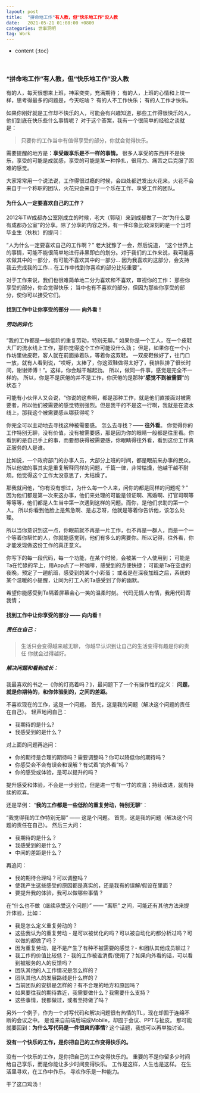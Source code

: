 ```yaml
---
layout: post
title:  "拼命地工作"有人教，但"快乐地工作"没人教
date:   2021-05-21 01:08:00 +0800
categories: 世事洞明
tag: Work
---
```


* content
{:toc}

<br>

### “拼命地工作”有人教，但“快乐地工作”没人教

有的人，每天很想来上班，神采奕奕，充满期待；
有的人，上班的心情和上坟一样，思考得最多的问题是，今天吃啥？
有的人不工作快乐；
有的人工作才快乐。

如果你刚好就是工作却不快乐的人，可能会有兴趣知道，那些工作得很快乐的人，他们到底在快乐些什么事情呢？
对于这个答案，我有一个很简单的经验之谈就是：
>只要你的工作当中有值得享受的部分，你就会觉得快乐。

需要提醒的地方是：**享受跟享乐是不一样的事情。**
很多人享受的东西并不是快乐，享受的可能是成就感，享受的可能是某一种挣扎，很用力、痛苦之后克服了困难的感觉。

大家常常用一个说法说，工作得很过瘾的时候，会四处都迸发出火花来。火花不会来自于一个称职的团队，火花只会来自于一个乐在工作、享受工作的团队。

#### 为什么人一定要喜欢自己的工作？

2012年TW成都办公室刚成立的时候，老大（郭晓）来到成都做了一次“为什么要有成都办公室”的分享。除了分享的内容之外，有一件印象比较深刻的是一个当时毕业生（秋秋）的提问：

 “人为什么一定要喜欢自己的工作啊？”
老大犹豫了一会，然后说道，
“这个世界上的事情，可能不能很简单地进行非黑即白的划分。对于我们的工作来说，我可能喜欢做其中的一部分，有可能不喜欢其中的一部分… 因为我喜欢的这部分，会支持我去完成我的工作... 在工作中找到你喜欢的部分比较重要”。

对于工作来说，我们也很难简单地二分为喜欢和不喜欢，审视你的工作：
那些你享受的部分，你会觉得快乐；
当中也有不喜欢的部分，但因为那些你享受的部分，使你可以接受它们。

#### 找到工作中让你享受的部分 —— 向外看！

##### 劳动的异化

“我的工作都是一些低阶的重复劳动，特别无聊。” 
如果你是一个工人，在一个皮鞋大厂的流水线上工作，那你觉得这个工作可能没什么劲；
但是，如果你在一个小作坊里做皮鞋，客人就在前面排着队，等着你这双鞋。
一双皮鞋做好了，往门口一放，就有人看到说，“哎呀，太棒了，你这双鞋做得太好了，我排队排了很长时间，谢谢师傅！”。这样，你会越干越起劲。
所以，做同一件事，感觉是完全不一样的。
所以，你是不是厌倦的并不是工作，你厌倦的是那种“**感觉不到被需要**”的状态？

可能有小伙伴人又会说，“你说的这些啊，都是那种工作，就是他们直接面对被需要者，所以他们被需要的感觉特别强烈。但是我干的不是这一行啊，我就是在流水线上，那我这个被需要感从哪获得呢？

你完全可以主动地去寻找这种被需要感。
怎么去寻找？—— **往外看**。
你觉得你的工作特别无聊，没有价值，没有被需要感，那是因为你的眼睛一般都是往里看。你看到的是自己手上的事，而要想获得被需要感，你眼睛得往外看，看到这份工作真正服务的人是谁。

比如说，一个政府部门的办事人员，大部分上班的时间，都是眼前来办事的民众。所以他做的事其实是重复解释同样的问题，千篇一律，非常枯燥，他越干越不耐烦。他觉得这个工作太没意思了，太枯燥了。

那我就问他，“你有没有想过，为什么每一个人来，问你的都是同样的问题呢？”
因为他们都是第一次来这办事，他们来处理的可能是领证啊、离婚啊、打官司啊等等等等，他们都是人生当中第一次遇到这样的问题。而你，是他们求助的第一个人。
所以你看到他脸上是焦急啊、是忐忑呀，他就是等着你告诉他，该怎么处理。

所以当你意识到这一点，你眼前就不再是一片工作，也不再是一群人，而是一个一个等着你帮忙的人，你就能感觉到，他们有多么的需要你。所以记得，往外看，你才能发现做这份工作的真正意义。

你写下的每一段代码，每一个功能，在某个时候，会被某一个人使用到；
可能是Ta在忙碌的早上，用App点了一杯咖啡，感受到的方便快捷；
可能是Ta在空虚的夜晚，预定了一趟航班，感受到的某个小彩蛋；
或者是在深夜加班之后，系统的某个温暖的小提醒，让同为打工人的Ta感受到了你的幽默。

希望你能感受到Ta隔着屏幕会心一笑的温柔时刻。
代码无情人有情，我用代码寄我情；

#### 找到工作中让你享受的部分 —— 向内看！

##### 责任在自己：

>生活只会变得越来越无聊，
>你越早认识到让自己的生活变得有趣是你的责任
>你就会过得越好。

##### 解决问题和看到成长：

我最喜欢的书之一《你的灯亮着吗？》，最问题下了一个有操作性的定义：
**问题，就是你期待的，和你体验到的，之间的差距。**

不喜欢现在的工作，这是一个问题。
首先，这是我的问题（解决这个问题的责任在自己）。
轻声地问自己：

* 我期待的是什么?
* 我感受到的是什么？

对上面的问题再追问：

* 你的期待是合理的期待吗？需要调整吗？你可以降低你的期待吗？
* 你感受会不会有误会和误解？有试着“向外看”吗？
* 你的感受或体验，是可以提升的吗？

提升感受和体验，不会是一步到位，但是进一寸有一寸的欢喜；持续改进，就有持续的欢喜。

还是举例： “**我的工作都是一些低阶的重复劳动，特别无聊**”：

“我觉得我的工作特别无聊” —— 这是个问题。
首先，这是我的问题（解决这个问题的责任在自己）。
然后三大问：

* 我期待的是什么？
* 我感受到的是什么？
* 中间的差距是什么？

再追问：

* 我的期待合理吗？可以调整吗？
* 使我产生这些感受的原因都是真实的，还是我有的误解/假设在里面？
* 要提升我的体验，我可以做哪些事情？

在“什么也不做（继续承受这个问题）” —— “离职” 之间，可能还有其他方法来提升体验，比如：

* 我是怎么定义重复劳动的？
* 这些我认为的重复劳动 - 是可以被优化的吗？可以被自动化的都分析过吗？可以做的都做了吗？
* 因为重复劳动，是不是产生了有种不被需要的感觉？- 和团队其他成员聊过？
* 我工作的价值比较低？- 我的工作被谁消费/使用了？如果向外看的话，可以看到被服务的人的反馈吗？
* 团队其他的人工作情况是怎么样的？
* 团队其他人的发展路线是什么样的？
* 当前团队的安排是怎样的？有不合理的地方和原因吗？
* 如果要往我的期待靠近，我需要做什么？我需要什么支持？
* 这些事情，我都做过，或者坚持做了吗？

另外一个例子，作为一个对写代码和解决问题很有热情的TL，现在却囿于连绵不断的会议之中。
是谁来自前端后端或Mobile，却囿于会议、PPT与扯皮。
那可能就要回到：**为什么写代码是一件很爽的事情**? 这个话题，我想可以再单独讨论。

#### 没有一个快乐的工作，是你把自己的工作变得快乐的。

没有一个快乐的工作，是你把自己的工作变得快乐的。
重要的不是你留多少时间给自己享乐，而是你能让多少时间变得快乐。
工作是这样，人生也是这样。
在生活里寻欢，在工作中作乐。
寻欢作乐是一种能力。

干了这口鸡汤！



